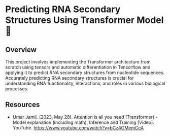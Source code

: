 # Predicting RNA Secondary Structures Using Transformer Model :robot:

## Overview
This project involves implementing the Transformer architecture from scratch using tensors and automatic differentiation in Tensorflow and applying it to predict RNA secondary structures from nucleotide sequences. Accurately predicting RNA secondary structures is crucial for understanding RNA functionality, interactions, and roles in various biological processes.


## Resources
- Umar Jamil. (2023, May 28). Attention is all you need (Transformer) - Model explanation (including math), Inference and Training [Video]. YouTube. https://www.youtube.com/watch?v=bCz4OMemCcA
